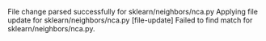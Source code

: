 File change parsed successfully for sklearn/neighbors/nca.py
Applying file update for sklearn/neighbors/nca.py
[file-update] Failed to find match for sklearn/neighbors/nca.py.
